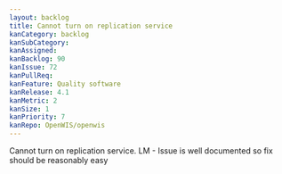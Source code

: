```yaml
---
layout: backlog
title: Cannot turn on replication service
kanCategory: backlog
kanSubCategory:
kanAssigned:
kanBacklog: 90
kanIssue: 72
kanPullReq:
kanFeature: Quality software
kanRelease: 4.1
kanMetric: 2
kanSize: 1
kanPriority: 7
kanRepo: OpenWIS/openwis
---
```

Cannot turn on replication service. LM - Issue is well documented so fix should be reasonably easy
